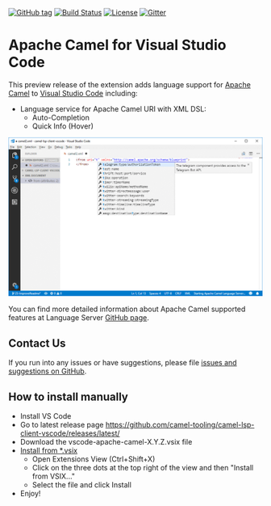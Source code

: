 [![GitHub tag](https://img.shields.io/github/tag/camel-tooling/camel-lsp-client-vscode.svg?style=plastic)]()
[![Build Status](https://travis-ci.org/camel-tooling/camel-lsp-client-vscode.svg?branch=master)](https://travis-ci.org/camel-tooling/camel-lsp-client-vscode)
[![License](https://img.shields.io/badge/license-Apache%202-blue.svg)]()
[![Gitter](https://img.shields.io/gitter/room/camel-tooling/Lobby.js.svg)](https://gitter.im/camel-tooling/Lobby)

# Apache Camel for Visual Studio Code
This preview release of the extension adds language support for [Apache Camel](http://camel.apache.org/) to [Visual Studio Code](https://code.visualstudio.com/) including:
* Language service for Apache Camel URI with XML DSL:
  * Auto-Completion
  * Quick Info (Hover)

![Completion](./images/completion.gif "Completion")

You can find more detailed information about Apache Camel supported features at Language Server [GitHub page](https://github.com/camel-tooling/camel-language-server#features).

## Contact Us
If you run into any issues or have suggestions, please file [issues and suggestions on GitHub](https://github.com/camel-tooling/camel-lsp-client-vscode/issues).

## How to install manually
* Install VS Code
* Go to latest release page https://github.com/camel-tooling/camel-lsp-client-vscode/releases/latest/
* Download the vscode-apache-camel-X.Y.Z.vsix file
* [Install from *.vsix](https://code.visualstudio.com/docs/editor/extension-gallery#_install-from-a-vsix)
  * Open Extensions View (Ctrl+Shift+X)
  * Click on the three dots at the top right of the view and then "Install from VSIX..."
  * Select the file and click Install
* Enjoy!
